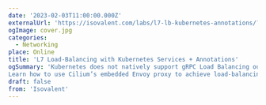 ```yaml
---
date: '2023-02-03T11:00:00.000Z'
externalUrl: 'https://isovalent.com/labs/l7-lb-kubernetes-annotations/?utm_source=website-cilium&utm_medium=referral&utm_campaign=cilium-lab'
ogImage: cover.jpg
categories:
  - Networking
place: Online
title: 'L7 Load-Balancing with Kubernetes Services + Annotations'
ogSummary: 'Kubernetes does not natively support gRPC Load Balancing out of the box.
Learn how to use Cilium’s embedded Envoy proxy to achieve load-balancing for L7 services, with a simple annotation.'
draft: false
from: 'Isovalent'
---
```

